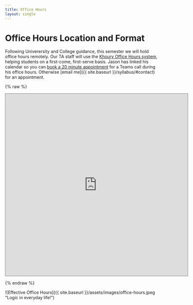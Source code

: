 ```yaml
---
title: Office Hours
layout: single
---
```


# Office Hours Location and Format

Following Univerersity and College guidance, this semester we will
hold office hours remotely. Our TA staff will use the [Khoury Office
Hours system](https://khouryofficehours.com/), helping students on a
first-come, first-serve basis. Jason has linked his calendar so you
can [book a 20 minute
appointment](https://calendar.google.com/calendar/selfsched?sstoken=UUVKdFI5MHpUQ1FlfGRlZmF1bHR8ZTIwOGYzMTQ1NjFjNTRlNDU4NDZmODc5MmFiMjIxNGI)
for a Teams call during his office hours. Otherwise [email me]({{
site.baseurl }}/syllabus/#contact) for an appointment.


{% raw %} 

<iframe src="https://calendar.google.com/calendar/embed?height=600&amp;wkst=2&amp;ctz=America%2FNew_York&amp;src=Y19objIxajA0ZnJqYTE1dXNkNmozYmthbDYxb0Bncm91cC5jYWxlbmRhci5nb29nbGUuY29t&amp;src=ZW4udXNhI2hvbGlkYXlAZ3JvdXAudi5jYWxlbmRhci5nb29nbGUuY29t&amp;color=%233F51B5&amp;color=%230B8043&amp;showNav=1&amp;showTitle=0&amp;title=2800%20OH%20Calendar&amp;showPrint=0&amp;showCalendars=0&amp;mode=WEEK" style="border:solid 1px #777" width="600" height="600" frameborder="0" scrolling="no"></iframe>

{% endraw %}


![Effective Office Hours]({{ site.baseurl }}/assets/images/office-hours.jpeg "Logic in everyday life!")
